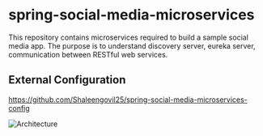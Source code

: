 # spring-social-media-microservices
This repository contains microservices required to build a sample social media app. The purpose is to understand discovery server, eureka server, communication between RESTful web services.

## External Configuration
https://github.com/Shaleengovil25/spring-social-media-microservices-config

![Architecture](https://github.com/Shaleengovil25/spring-social-media-microservices-config/assets/47412487/82c5729c-7544-459e-9b33-f4a0ee878e59)
